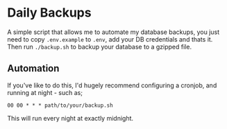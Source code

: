 # Daily Backups

A simple script that allows me to automate my database backups, you just need to copy `.env.example` to `.env`, add your DB credentials and thats it. Then run `./backup.sh` to backup your database to a gzipped file.

## Automation
If you've like to do this, I'd hugely recommend configuring a cronjob, and running at night - such as;
```
00 00 * * * path/to/your/backup.sh
```
This will run every night at exactly midnight.
